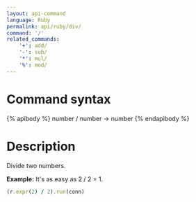 ```yaml
---
layout: api-command 
language: Ruby
permalink: api/ruby/div/
command: '/'
related_commands:
    '+': add/
    '-': sub/
    '*': mul/
    '%': mod/
---
```


# Command syntax #

{% apibody %}
number / number &rarr; number
{% endapibody %}

# Description #

Divide two numbers.

__Example:__ It's as easy as 2 / 2 = 1.

```rb
(r.expr(2) / 2).run(conn)
```


